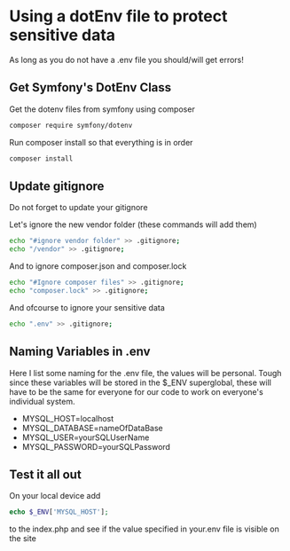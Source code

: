 # Using a dotEnv file to protect sensitive data
As long as you do not have a .env file you should/will get errors!

## Get Symfony's DotEnv Class
Get the dotenv files from symfony using composer
```bash
composer require symfony/dotenv
```
Run composer install so that everything is in order
```bash
composer install
```
## Update gitignore 
Do not forget to update your gitignore

Let's ignore the new vendor folder (these commands will add them)
```bash
echo "#ignore vendor folder" >> .gitignore;
echo "/vendor" >> .gitignore;
```
And to ignore composer.json and composer.lock
```bash
echo "#Ignore composer files" >> .gitignore;
echo "composer.lock" >> .gitignore;
```
And ofcourse to ignore your sensitive data
```bash
echo ".env" >> .gitignore;
```

## Naming Variables in .env
Here I list some naming for the .env file, the values will be personal. Tough since these variables will be stored in the $_ENV superglobal, these will have to be the same for everyone for our code to work on everyone's individual system.
- MYSQL_HOST=localhost
- MYSQL_DATABASE=nameOfDataBase
- MYSQL_USER=yourSQLUserName
- MYSQL_PASSWORD=yourSQLPassword

## Test it all out
On your local device add 
```php
echo $_ENV['MYSQL_HOST'];
```
to the index.php and see if the value specified in your.env file is visible on the site